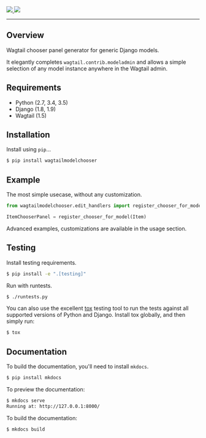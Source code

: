 <div class="badges">
    <a href="http://travis-ci.org/Naeka/wagtailmodelchooser">
        <img src="https://travis-ci.org/Naeka/wagtailmodelchooser.svg?branch=master">
    </a>
    <a href="https://pypi.python.org/pypi/wagtailmodelchooser">
        <img src="https://img.shields.io/pypi/v/wagtailmodelchooser.svg">
    </a>
</div>

---

## Overview

Wagtail chooser panel generator for generic Django models.

It elegantly completes `wagtail.contrib.modeladmin` and allows a simple selection of
any model instance anywhere in the Wagtail admin.

## Requirements

* Python (2.7, 3.4, 3.5)
* Django (1.8, 1.9)
* Wagtail (1.5)

## Installation

Install using `pip`...

```bash
$ pip install wagtailmodelchooser
```

## Example

The most simple usecase, without any customization.

```python
from wagtailmodelchooser.edit_handlers import register_chooser_for_model

ItemChooserPanel = register_chooser_for_model(Item)
```

Advanced examples, customizations are available in the usage section.

## Testing

Install testing requirements.

```bash
$ pip install -e ".[testing]"
```

Run with runtests.

```bash
$ ./runtests.py
```

You can also use the excellent [tox](http://tox.readthedocs.org/en/latest/) testing tool to run the tests against all supported versions of Python and Django. Install tox globally, and then simply run:

```bash
$ tox
```

## Documentation

To build the documentation, you'll need to install `mkdocs`.

```bash
$ pip install mkdocs
```

To preview the documentation:

```bash
$ mkdocs serve
Running at: http://127.0.0.1:8000/
```

To build the documentation:

```bash
$ mkdocs build
```
